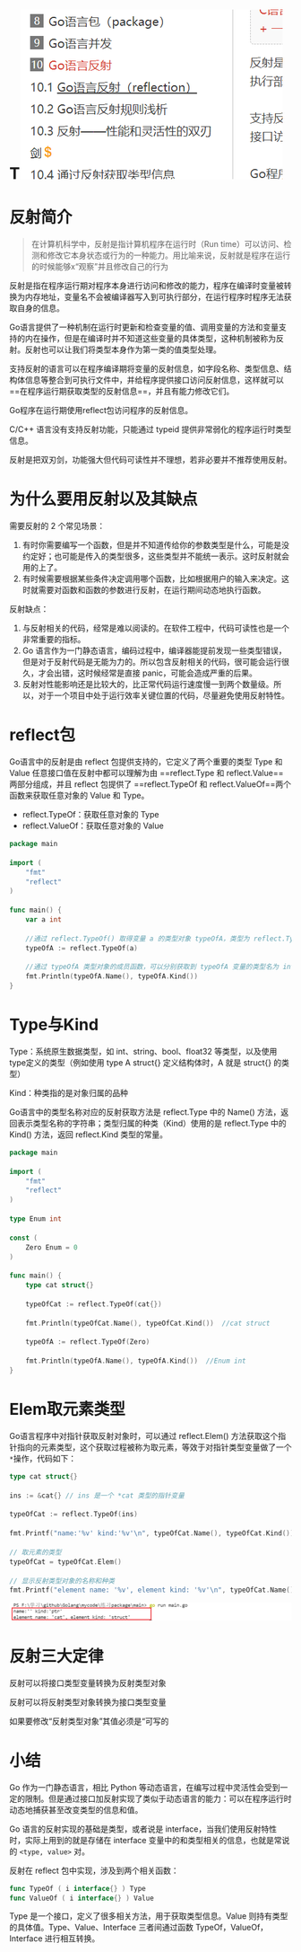 # T![image-20210712163848449](img/Go7%EF%BC%9A%E5%8F%8D%E5%B0%84.img/image-20210712163848449.png)



# 反射简介

> 在计算机科学中，反射是指计算机程序在运行时（Run time）可以访问、检测和修改它本身状态或行为的一种能力。用比喻来说，反射就是程序在运行的时候能够x“观察”并且修改自己的行为

反射是指在程序运行期对程序本身进行访问和修改的能力，程序在编译时变量被转换为内存地址，变量名不会被编译器写入到可执行部分，在运行程序时程序无法获取自身的信息。

Go语言提供了一种机制在运行时更新和检查变量的值、调用变量的方法和变量支持的内在操作，但是在编译时并不知道这些变量的具体类型，这种机制被称为反射。反射也可以让我们将类型本身作为第一类的值类型处理。

支持反射的语言可以在程序编译期将变量的反射信息，如字段名称、类型信息、结构体信息等整合到可执行文件中，并给程序提供接口访问反射信息，这样就可以==在程序运行期获取类型的反射信息==，并且有能力修改它们。

Go程序在运行期使用reflect包访问程序的反射信息。

C/C++ 语言没有支持反射功能，只能通过 typeid 提供非常弱化的程序运行时类型信息。

反射是把双刃剑，功能强大但代码可读性并不理想，若非必要并不推荐使用反射。

# 为什么要用反射以及其缺点

需要反射的 2 个常见场景：

1. 有时你需要编写一个函数，但是并不知道传给你的参数类型是什么，可能是没约定好；也可能是传入的类型很多，这些类型并不能统一表示。这时反射就会用的上了。
2. 有时候需要根据某些条件决定调用哪个函数，比如根据用户的输入来决定。这时就需要对函数和函数的参数进行反射，在运行期间动态地执行函数。

反射缺点：

1. 与反射相关的代码，经常是难以阅读的。在软件工程中，代码可读性也是一个非常重要的指标。
2. Go 语言作为一门静态语言，编码过程中，编译器能提前发现一些类型错误，但是对于反射代码是无能为力的。所以包含反射相关的代码，很可能会运行很久，才会出错，这时候经常是直接 panic，可能会造成严重的后果。
3. 反射对性能影响还是比较大的，比正常代码运行速度慢一到两个数量级。所以，对于一个项目中处于运行效率关键位置的代码，尽量避免使用反射特性。

# reflect包

Go语言中的反射是由 reflect 包提供支持的，它定义了两个重要的类型 Type 和 Value 任意接口值在反射中都可以理解为由 ==reflect.Type 和 reflect.Value== 两部分组成，并且 reflect 包提供了 ==reflect.TypeOf 和 reflect.ValueOf==两个函数来获取任意对象的 Value 和 Type。

- reflect.TypeOf：获取任意对象的 Type
- reflect.ValueOf：获取任意对象的 Value

```go
package main

import (
	"fmt"
	"reflect"
)

func main() {
	var a int
    
    //通过 reflect.TypeOf() 取得变量 a 的类型对象 typeOfA，类型为 reflect.Type()
	typeOfA := reflect.TypeOf(a)  
    
    //通过 typeOfA 类型对象的成员函数，可以分别获取到 typeOfA 变量的类型名为 int，种类（Kind）为 int
	fmt.Println(typeOfA.Name(), typeOfA.Kind())
}
```

# Type与Kind

Type：系统原生数据类型，如 int、string、bool、float32 等类型，以及使用type定义的类型（例如使用 type A struct{} 定义结构体时，A 就是 struct{} 的类型）

Kind：种类指的是对象归属的品种

Go语言中的类型名称对应的反射获取方法是 reflect.Type 中的 Name() 方法，返回表示类型名称的字符串；类型归属的种类（Kind）使用的是 reflect.Type 中的 Kind() 方法，返回 reflect.Kind 类型的常量。

```go
package main

import (
	"fmt"
	"reflect"
)

type Enum int

const (
	Zero Enum = 0
)

func main() {
	type cat struct{}

	typeOfCat := reflect.TypeOf(cat{})

	fmt.Println(typeOfCat.Name(), typeOfCat.Kind())  //cat struct

	typeOfA := reflect.TypeOf(Zero)

	fmt.Println(typeOfA.Name(), typeOfA.Kind())  //Enum int
}
```

# Elem取元素类型

Go语言程序中对指针获取反射对象时，可以通过 reflect.Elem() 方法获取这个指针指向的元素类型，这个获取过程被称为取元素，等效于对指针类型变量做了一个`*`操作，代码如下：

```go
type cat struct{}

ins := &cat{} // ins 是一个 *cat 类型的指针变量

typeOfCat := reflect.TypeOf(ins)

fmt.Printf("name:'%v' kind:'%v'\n", typeOfCat.Name(), typeOfCat.Kind())

// 取元素的类型
typeOfCat = typeOfCat.Elem()

// 显示反射类型对象的名称和种类
fmt.Printf("element name: '%v', element kind: '%v'\n", typeOfCat.Name(), typeOfCat.Kind())
```

![image-20210712155449575](img/Go7%EF%BC%9A%E5%8F%8D%E5%B0%84.img/image-20210712155449575.png)

# 反射三大定律

反射可以将接口类型变量转换为反射类型对象

反射可以将反射类型对象转换为接口类型变量

如果要修改“反射类型对象”其值必须是“可写的

# 小结

Go 作为一门静态语言，相比 Python 等动态语言，在编写过程中灵活性会受到一定的限制。但是通过接口加反射实现了类似于动态语言的能力：可以在程序运行时动态地捕获甚至改变类型的信息和值。

Go 语言的反射实现的基础是类型，或者说是 interface，当我们使用反射特性时，实际上用到的就是存储在 interface 变量中的和类型相关的信息，也就是常说的 `<type, value>` 对。

反射在 reflect 包中实现，涉及到两个相关函数：

```go
func TypeOf ( i interface{} ) Type
func ValueOf ( i interface{} ) Value
```

Type 是一个接口，定义了很多相关方法，用于获取类型信息。Value 则持有类型的具体值。Type、Value、Interface 三者间通过函数 TypeOf，ValueOf，Interface 进行相互转换。
